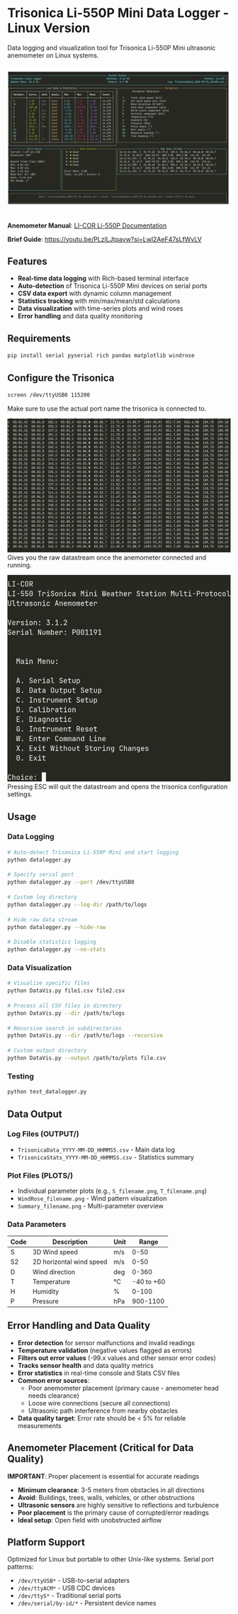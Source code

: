 # Trisonica Li-550P Mini Data Logger - Linux Version

Data logging and visualization tool for Trisonica Li-550P Mini ultrasonic anemometer on Linux systems.

![Terminal View](Terminal_View.png)

**Anemometer Manual**: [LI-COR Li-550P Documentation](https://www.licor.com/support/LI-550/manuals.html)

**Brief Guide**: https://youtu.be/PLzlLJtpavw?si=Lwl2AeF47sLfWvLV

## Features

- **Real-time data logging** with Rich-based terminal interface
- **Auto-detection** of Trisonica Li-550P Mini devices on serial ports
- **CSV data export** with dynamic column management
- **Statistics tracking** with min/max/mean/std calculations
- **Data visualization** with time-series plots and wind roses
- **Error handling** and data quality monitoring

## Requirements

```bash
pip install serial pyserial rich pandas matplotlib windrose
```

## Configure the Trisonica
```bash
screen /dev/ttyUSB0 115200
```
Make sure to use the actual port name the trisonica is connected to.

![Data Stream](Datastream.png)
Gives you the raw datastream once the anemometer connected and running. 

![Trisonica Menu](Trisonica_Menu.png)
Pressing ESC will quit the datastream and opens the trisonica configuration settings.


## Usage

### Data Logging

```bash
# Auto-detect Trisonica Li-550P Mini and start logging
python datalogger.py

# Specify serial port
python datalogger.py --port /dev/ttyUSB0

# Custom log directory
python datalogger.py --log-dir /path/to/logs

# Hide raw data stream
python datalogger.py --hide-raw

# Disable statistics logging
python datalogger.py --no-stats
```

### Data Visualization

```bash
# Visualize specific files
python DataVis.py file1.csv file2.csv

# Process all CSV files in directory
python DataVis.py --dir /path/to/logs

# Recursive search in subdirectories
python DataVis.py --dir /path/to/logs --recursive

# Custom output directory
python DataVis.py --output /path/to/plots file.csv
```

### Testing

```bash
python test_datalogger.py
```

## Data Output

### Log Files (OUTPUT/)
- `TrisonicaData_YYYY-MM-DD_HHMMSS.csv` - Main data log
- `TrisonicaStats_YYYY-MM-DD_HHMMSS.csv` - Statistics summary

### Plot Files (PLOTS/)
- Individual parameter plots (e.g., `S_filename.png`, `T_filename.png`)
- `WindRose_filename.png` - Wind pattern visualization
- `Summary_filename.png` - Multi-parameter overview

### Data Parameters
| Code | Description | Unit | Range |
|------|-------------|------|-------|
| S    | 3D Wind speed  | m/s  | 0-50  |
| S2   | 2D horizontal wind speed | m/s | 0-50  |
| D    | Wind direction | deg | 0-360 |
| T    | Temperature | °C | -40 to +60 |
| H    | Humidity | % | 0-100 |
| P    | Pressure | hPa | 900-1100 |

## Error Handling and Data Quality

- **Error detection** for sensor malfunctions and invalid readings
- **Temperature validation** (negative values flagged as errors)
- **Filters out error values** (-99.x values and other sensor error codes)
- **Tracks sensor health** and data quality metrics
- **Error statistics** in real-time console and Stats CSV files
- **Common error sources**:
  - Poor anemometer placement (primary cause - anemometer head needs clearance)
  - Loose wire connections (secure all connections)
  - Ultrasonic path interference from nearby obstacles
- **Data quality target**: Error rate should be < 5% for reliable measurements

## Anemometer Placement (Critical for Data Quality)

**IMPORTANT**: Proper placement is essential for accurate readings
- **Minimum clearance**: 3-5 meters from obstacles in all directions
- **Avoid**: Buildings, trees, walls, vehicles, or other obstructions
- **Ultrasonic sensors** are highly sensitive to reflections and turbulence
- **Poor placement** is the primary cause of corrupted/error readings
- **Ideal setup**: Open field with unobstructed airflow

## Platform Support

Optimized for Linux but portable to other Unix-like systems. Serial port patterns:
- `/dev/ttyUSB*` - USB-to-serial adapters
- `/dev/ttyACM*` - USB CDC devices
- `/dev/ttyS*` - Traditional serial ports
- `/dev/serial/by-id/*` - Persistent device names
